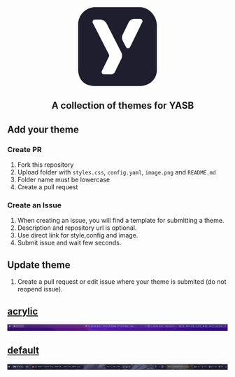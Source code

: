 <div id="toc" align="center"><a href="https://github.com/amnweb/yasb"><img src="https://raw.githubusercontent.com/amnweb/yasb/main/src/assets/images/app_icon.png" width="180"></a><ul style="list-style:none"><summary><h2>A collection of themes for YASB</h2></summary></ul></div>

## Add your theme

### Create PR
1. Fork this repository
1. Upload folder with `styles.css`, `config.yaml`, `image.png` and `README.md`
2. Folder name must be lowercase
3. Create a pull request

### Create an Issue

1. When creating an issue, you will find a template for submitting a theme.
2. Description and repository url is optional.
3. Use direct link for style,config and image.
3. Submit issue and wait few seconds.

## Update theme

1. Create a pull request or edit issue where your theme is submited (do not reopend issue).

## [acrylic](acrylic)

<a title="acrylic YASB Theme" href="acrylic"><img src="acrylic/image.png" width="830px"></a>


## [default](default)

<a title="default YASB Theme" href="default"><img src="default/image.png" width="830px"></a>


